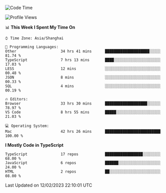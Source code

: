 <!--START_SECTION:waka-->
![Code Time](http://img.shields.io/badge/Code%20Time-3%2C777%20hrs%202%20mins-blue)

![Profile Views](http://img.shields.io/badge/Profile%20Views-1-blue)

📊 **This Week I Spent My Time On** 

```text
⌚︎ Time Zone: Asia/Shanghai

💬 Programming Languages: 
Other                    34 hrs 41 mins      ████████████████████░░░░░   81.74 % 
TypeScript               7 hrs 13 mins       ████░░░░░░░░░░░░░░░░░░░░░   17.03 % 
LESS                     12 mins             ░░░░░░░░░░░░░░░░░░░░░░░░░   00.48 % 
JSON                     8 mins              ░░░░░░░░░░░░░░░░░░░░░░░░░   00.33 % 
SQL                      4 mins              ░░░░░░░░░░░░░░░░░░░░░░░░░   00.19 % 

🔥 Editors: 
Browser                  33 hrs 30 mins      ███████████████████░░░░░░   78.97 % 
VS Code                  8 hrs 55 mins       █████░░░░░░░░░░░░░░░░░░░░   21.03 % 

💻 Operating System: 
Mac                      42 hrs 26 mins      █████████████████████████   100.00 % 

```

**I Mostly Code in TypeScript** 

```text
TypeScript               17 repos            █████████████████░░░░░░░░   68.00 % 
JavaScript               6 repos             ██████░░░░░░░░░░░░░░░░░░░   24.00 % 
HTML                     2 repos             ██░░░░░░░░░░░░░░░░░░░░░░░   08.00 % 

```



 Last Updated on 12/02/2023 22:10:01 UTC
<!--END_SECTION:waka-->
